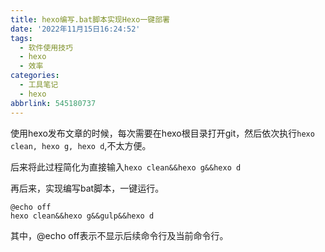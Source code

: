 ```yaml
---
title: hexo编写.bat脚本实现Hexo一键部署
date: '2022年11月15日16:24:52'
tags:
  - 软件使用技巧
  - hexo
  - 效率
categories:
  - 工具笔记
  - hexo
abbrlink: 545180737
---
```


使用hexo发布文章的时候，每次需要在hexo根目录打开git，然后依次执行`hexo clean, hexo g, hexo d`,不太方便。



后来将此过程简化为直接输入`hexo clean&&hexo g&&hexo d`



再后来，实现编写bat脚本，一键运行。

```shell
@echo off
hexo clean&&hexo g&&gulp&&hexo d
```

其中，@echo off表示不显示后续命令行及当前命令行。

